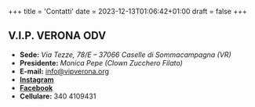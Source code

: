 +++
title = 'Contatti'
date = 2023-12-13T01:06:42+01:00
draft = false
+++

## V.I.P. VERONA ODV

- **Sede:** *Via Tezze, 78/E – 37066 Caselle di Sommacampagna (VR)*
- **Presidente:** *Monica Pepe (Clown Zucchero Filato)*
- **E-mail:** info@vipverona.org
- **[Instagram](https://www.instagram.com/vip_verona_clown/)**
- **[Facebook](https://www.facebook.com/vipveronaodv/about)**
- **Cellulare:** 340 4109431
